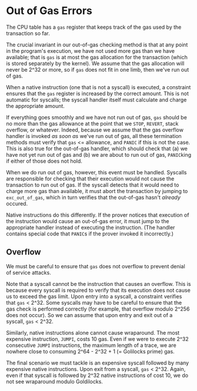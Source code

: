 # Out of Gas Errors

The CPU table has a `gas` register that keeps track of the gas used by the transaction so far.

The crucial invariant in our out-of-gas checking method is that at any point in the program's execution, we have not used more gas than we have available; that is `gas` is at most the gas allocation for the transaction (which is stored separately by the kernel). We assume that the gas allocation will never be 2^32 or more, so if `gas` does not fit in one limb, then we've run out of gas.

When a native instruction (one that is not a syscall) is executed, a constraint ensures that the `gas` register is increased by the correct amount. This is not automatic for syscalls; the syscall handler itself must calculate and charge the appropriate amount.

If everything goes smoothly and we have not run out of gas, `gas` should be no more than the gas allowance at the point that we `STOP`, `REVERT`, stack overflow, or whatever. Indeed, because we assume that the gas overflow handler is invoked _as soon as_ we've run out of gas, all these termination methods must verify that `gas` <= allowance, and `PANIC` if this is not the case. This is also true for the out-of-gas handler, which should check that (a) we have not yet run out of gas and (b) we are about to run out of gas, `PANIC`king if either of those does not hold.

When we do run out of gas, however, this event must be handled. Syscalls are responsible for checking that their execution would not cause the transaction to run out of gas. If the syscall detects that it would need to charge more gas than available, it must abort the transaction by jumping to `exc_out_of_gas`, which in turn verifies that the out-of-gas hasn't _already_ occured.

Native instructions do this differently. If the prover notices that execution of the instruction would cause an out-of-gas error, it must jump to the appropriate handler instead of executing the instruction. (The handler contains special code that `PANIC`s if the prover invoked it incorrectly.)

## Overflow

We must be careful to ensure that `gas` does not overflow to prevent denial of service attacks.

Note that a syscall cannot be the instruction that causes an overflow. This is because every syscall is required to verify that its execution does not cause us to exceed the gas limit. Upon entry into a syscall, a constraint verifies that `gas` < 2^32. Some syscalls may have to be careful to ensure that the gas check is performed correctly (for example, that overflow modulo 2^256 does not occur). So we can assume that upon entry and exit out of a syscall, `gas` < 2^32.

Similarly, native instructions alone cannot cause wraparound. The most expensive instruction, `JUMPI`, costs 10 gas. Even if we were to execute 2^32 consecutive `JUMPI` instructions, the maximum length of a trace, we are nowhere close to consuming 2^64 - 2^32 + 1 (= Golilocks prime) gas.

The final scenario we must tackle is an expensive syscall followed by many expensive native instructions. Upon exit from a syscall, `gas` < 2^32. Again, even if that syscall is followed by 2^32 native instructions of cost 10, we do not see wraparound modulo Goldilocks.

